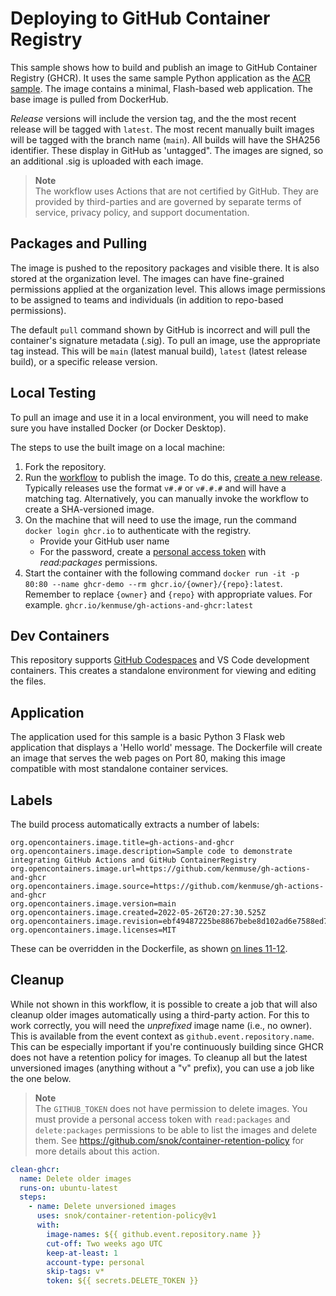 # Deploying to GitHub Container Registry
This sample shows how to build and publish an image to GitHub Container Registry (GHCR). It uses the same sample Python application as the [ACR sample](https://github.com/kenmuse/gh-actions-and-acr). The image contains a minimal, Flash-based web application. The base image is pulled from DockerHub. 

*Release* versions will include the version tag, and the the most recent release will be tagged with `latest`. The most recent manually built images will be tagged with the branch name (`main`). All builds will have the SHA256 identifier. These display in GitHub as 'untagged". The images are signed, so an additional .sig is uploaded with each image.

> **Note**  
> The workflow uses Actions that are not certified by GitHub. They are provided by third-parties and are governed by
> separate terms of service, privacy policy, and support documentation.

## Packages and Pulling
The image is pushed to the repository packages and visible there. It is also stored at the organization level. The images can have fine-grained permissions applied at the organization level. This allows image permissions to be assigned to teams and individuals (in addition to repo-based permissions).

The default `pull` command shown by GitHub is incorrect and will pull the container's signature metadata (.sig). To pull an image, use the appropriate tag instead. This will be `main` (latest manual build), `latest` (latest release build), or a specific release version.

## Local Testing
To pull an image and use it in a local environment, you will need to make sure you have installed Docker (or Docker Desktop).

The steps to use the built image on a local machine:

1. Fork the repository.
2. Run the [workflow](.github/workflows/publish-image.yml) to publish the image. To do this, [create a new release](https://docs.github.com/en/repositories/releasing-projects-on-github/managing-releases-in-a-repository#creating-a-release). Typically releases use the format `v#.#` or `v#.#.#` and will have a matching tag. Alternatively, you can manually invoke the workflow to create a SHA-versioned image.
3. On the machine that will need to use the image, run the command `docker login ghcr.io` to authenticate with the registry.
   - Provide your GitHub user name 
   - For the password, create a [personal access token](https://docs.github.com/en/authentication/keeping-your-account-and-data-secure/creating-a-personal-access-token) with *read:packages* permissions.
4. Start the container with the following command `docker run -it -p 80:80 --name ghcr-demo --rm ghcr.io/{owner}/{repo}:latest`. Remember to replace `{owner}` and `{repo}` with appropriate values. For example. `ghcr.io/kenmuse/gh-actions-and-ghcr:latest`

## Dev Containers
This repository supports [GitHub Codespaces](https://github.com/features/codespaces) and VS Code development containers. This creates a standalone environment for viewing and editing the files.

## Application
The application used for this sample is a basic Python 3 Flask web application that displays a 'Hello world' message. The Dockerfile will create an image that serves the web pages on Port 80, making this image compatible with most standalone container services.

## Labels
The build process automatically extracts a number of labels:

```
org.opencontainers.image.title=gh-actions-and-ghcr
org.opencontainers.image.description=Sample code to demonstrate integrating GitHub Actions and GitHub ContainerRegistry
org.opencontainers.image.url=https://github.com/kenmuse/gh-actions-and-ghcr
org.opencontainers.image.source=https://github.com/kenmuse/gh-actions-and-ghcr
org.opencontainers.image.version=main
org.opencontainers.image.created=2022-05-26T20:27:30.525Z
org.opencontainers.image.revision=ebf49487225be8867bebe8d102ad6e7588ed7368
org.opencontainers.image.licenses=MIT
```

These can be overridden in the Dockerfile, as shown [on lines 11-12](Dockerfile#3).

## Cleanup
While not shown in this workflow, it is possible to create a job that will also cleanup older images automatically using a third-party action.
For this to work correctly, you will need the *unprefixed* image name (i.e., no owner). This is available from the event context as `github.event.repository.name`. This can be especially important if you're continuously building since GHCR does not have a retention policy for images. To cleanup all but the latest unversioned images (anything without a "v" prefix), you can use a job like the one below.

> **Note**  
> The `GITHUB_TOKEN` does not have permission to delete images. You must provide a personal access token with
> `read:packages` and `delete:packages` permissions to be able to list the images and delete them.
> See https://github.com/snok/container-retention-policy for more details about this action.

```yaml
clean-ghcr:
  name: Delete older images
  runs-on: ubuntu-latest
  steps:
    - name: Delete unversioned images
      uses: snok/container-retention-policy@v1
      with:
        image-names: ${{ github.event.repository.name }}
        cut-off: Two weeks ago UTC
        keep-at-least: 1
        account-type: personal
        skip-tags: v*
        token: ${{ secrets.DELETE_TOKEN }}
```
